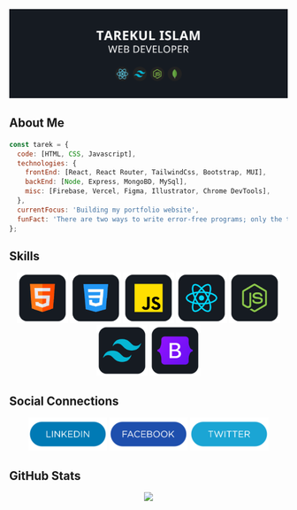 <img src="https://github.com/itarek99/itarek99/blob/main/images/profile.png" alt="Profile Image"/>

## About Me

```javascript
const tarek = {
  code: [HTML, CSS, Javascript],
  technologies: {
    frontEnd: [React, React Router, TailwindCss, Bootstrap, MUI],
    backEnd: [Node, Express, MongoBD, MySql],
    misc: [Firebase, Vercel, Figma, Illustrator, Chrome DevTools],
  },
  currentFocus: 'Building my portfolio website',
  funFact: 'There are two ways to write error-free programs; only the third one works!',
};
```

## Skills

<div align='center'>

<img height='92' src="https://github.com/itarek99/itarek99/blob/main/images/skills/html.png" alt="html"/>
<img height='92' src="https://github.com/itarek99/itarek99/blob/main/images/skills/css.png" alt="css"/>
<img height='92' src="https://github.com/itarek99/itarek99/blob/main/images/skills/javascript2.png" alt="javascript"/>
<img height='92' src="https://github.com/itarek99/itarek99/blob/main/images/skills/react.png" alt="react"/>
<img height='92' src="https://github.com/itarek99/itarek99/blob/main/images/skills/node.png" alt="node"/>
<img height='92' src="https://github.com/itarek99/itarek99/blob/main/images/skills/tailwind.png" alt="tailwind"/>
<img height='92' src="https://github.com/itarek99/itarek99/blob/main/images/skills/bootstrap.png" alt="bootstrap"/>

</div>

## Social Connections

<div align='center'>

<a href="https://www.linkedin.com/in/-tarekul-islam/"><img height='60' src="https://github.com/itarek99/itarek99/blob/main/images/icons/linkedin.png" alt="LinkedIn Button"/></a>
<a href="https://facebook.com/tarek161803/"><img height='60' src="https://github.com/itarek99/itarek99/blob/main/images/icons/facebook.png" alt="Facebook Button"/></a>
<a href="https://twitter.com/tarek161803/"><img height='60' src="https://github.com/itarek99/itarek99/blob/main/images/icons/twitter.png" alt="LinkedIn Button"/></a>

</div>

## GitHub Stats

<div align='center'>

![](https://github-readme-streak-stats.herokuapp.com/?user=itarek99&theme=react&hide_border=true)

</div>
